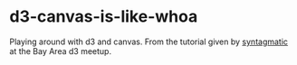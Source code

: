 d3-canvas-is-like-whoa
======================
Playing around with d3 and canvas. From the tutorial given by [syntagmatic](https://github.com/syntagmatic) at the Bay Area d3 meetup.
